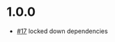 1.0.0
=====

- [#17](https://github.com/EndangeredMassa/facile.js/pull/17) locked down dependencies


